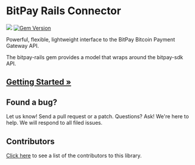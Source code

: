 # BitPay Rails Connector
[![](https://travis-ci.org/bitpay/bitpay-rails.svg?branch=master)](http://travis-ci.org/bitpay/bitpay-rails) [![Gem Version](https://badge.fury.io/rb/bitpay-rails.svg)](http://badge.fury.io/rb/bitpay-rails)

Powerful, flexible, lightweight interface to the BitPay Bitcoin Payment Gateway API.

The bitpay-rails gem provides a model that wraps around the bitpay-sdk API.

## [Getting Started &raquo;](http://dev.bitpay.com/guides/rails.html)

## Found a bug?
Let us know! Send a pull request or a patch. Questions? Ask! We're here to help. We will respond to all filed issues.

## Contributors
[Click here](https://github.com/bitpay/rails-client/graphs/contributors) to see a list of the contributors to this library.

